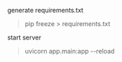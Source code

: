 
generate requirements.txt

> pip freeze > requirements.txt

start server

> uvicorn app.main:app --reload
